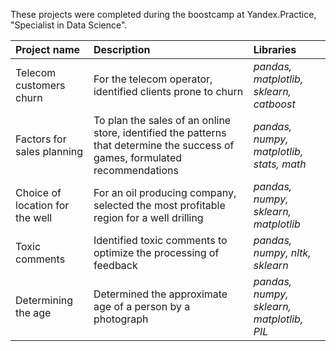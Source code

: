 These projects were completed during the boostcamp at Yandex.Practice, "Specialist in Data Science".

| Project name | Description | Libraries | 
| :---------------------- | :---------------------- | :---------------------- |
| Telecom customers churn |  For the telecom operator, identified clients prone to churn | *pandas, matplotlib, sklearn, catboost* |
| Factors for sales planning |  To plan the sales of an online store, identified the patterns that determine the success of games, formulated recommendations | *pandas, numpy, matplotlib, stats, math* |
| Choice of location for the well |  For an oil producing company, selected the most profitable region for a well drilling | *pandas, numpy, sklearn, matplotlib* |
| Toxic comments |  Identified toxic comments to optimize the processing of feedback | *pandas, numpy, nltk, sklearn* |
| Determining the age |  Determined the approximate age of a person by a photograph | *pandas, numpy, sklearn, matplotlib, PIL* |
    
